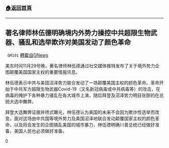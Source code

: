 ###  [:house:返回首頁](https://github.com/ourhimalayas/txt)
---

## 著名律师林伍德明确境内外势力操控中共超限生物武器、骚乱和选举欺诈对美国发动了颜色革命
` GM101` [轉載自GNews](https://gnews.org/zh-hans/603311/)

美东时间11月29号晚，著名律师林伍德通过社交媒体推特发布了关于境外势力企图颠覆美国国家主权的重要情报讯息。

林伍德表示中共与美国沼泽势力联合发动了一场颠覆美国主权的颜色革命。革命开始于中共军方超限生物武器Covid-19（又名新冠病毒或中共病毒等）的攻击，在病毒的掩护下各种暴力骚乱在各大城市上演，随后拜登及沼泽势力明目张胆的在总统大选中舞弊。

拜登大选舞弊证据井喷式曝光，林伍德认为美国的未来不会因为欺诈性选举而改变。面对这场由中共国等境外势力及美国沼泽地联合发动颠覆国家主权的颜色革命，以及将会发生的企图搞乱美国的城市暴力，林伍德明确川普总统已经做好准备，美国人民也必须做好准备。

0
